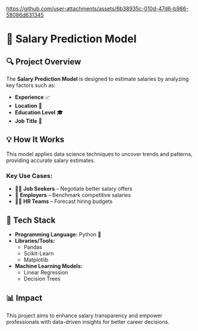 

https://github.com/user-attachments/assets/6b38935c-010d-47d6-b986-58086d631345

# 🚀 Salary Prediction Model  

## 🔍 Project Overview  
The **Salary Prediction Model** is designed to estimate salaries by analyzing key factors such as:  
- **Experience** 📈  
- **Location** 📍  
- **Education Level** 🎓  
- **Job Title** 💼  

## 💡 How It Works  
This model applies data science techniques to uncover trends and patterns, providing accurate salary estimates.  
### Key Use Cases:  
- 🧑‍💼 **Job Seekers** – Negotiate better salary offers  
- 🏢 **Employers** – Benchmark competitive salaries  
- 🧑‍💻 **HR Teams** – Forecast hiring budgets  

## 🔧 Tech Stack  
- **Programming Language:** Python 🐍  
- **Libraries/Tools:**  
  - Pandas  
  - Scikit-Learn  
  - Matplotlib  
- **Machine Learning Models:**  
  - Linear Regression  
  - Decision Trees  

## 📊 Impact  
This project aims to enhance salary transparency and empower professionals with data-driven insights for better career decisions.  
